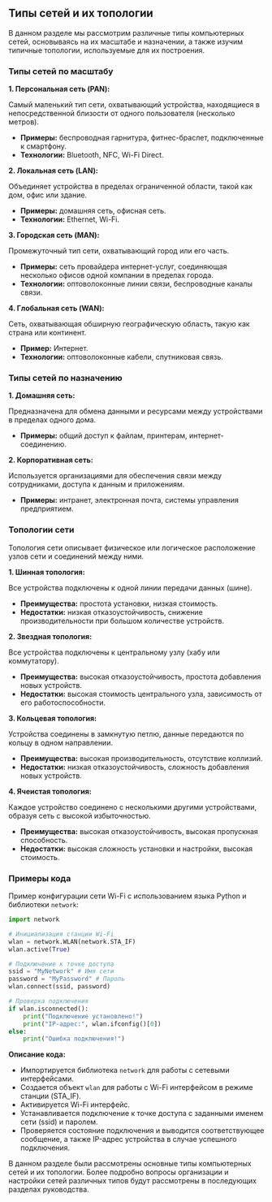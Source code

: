## Типы сетей и их топологии

В данном разделе мы рассмотрим различные типы компьютерных сетей, основываясь на их масштабе и назначении, а также изучим типичные топологии, используемые для их построения.

### Типы сетей по масштабу

**1. Персональная сеть (PAN):** 

Самый маленький тип сети, охватывающий устройства, находящиеся в непосредственной близости от одного пользователя (несколько метров). 

*   **Примеры:** беспроводная гарнитура, фитнес-браслет, подключенные к смартфону. 
*   **Технологии:** Bluetooth, NFC, Wi-Fi Direct.

**2. Локальная сеть (LAN):** 

Объединяет устройства в пределах ограниченной области, такой как дом, офис или здание. 

*   **Примеры:** домашняя сеть, офисная сеть. 
*   **Технологии:** Ethernet, Wi-Fi.

**3. Городская сеть (MAN):**

Промежуточный тип сети, охватывающий город или его часть.

*   **Примеры:** сеть провайдера интернет-услуг, соединяющая несколько офисов одной компании в пределах города.
*   **Технологии:** оптоволоконные линии связи, беспроводные каналы связи.

**4. Глобальная сеть (WAN):** 

Сеть, охватывающая обширную географическую область, такую как страна или континент. 

*   **Пример:** Интернет.
*   **Технологии:** оптоволоконные кабели, спутниковая связь.

### Типы сетей по назначению

**1. Домашняя сеть:**

Предназначена для обмена данными и ресурсами между устройствами в пределах одного дома.

*   **Примеры:** общий доступ к файлам, принтерам, интернет-соединению.

**2. Корпоративная сеть:**

Используется организациями для обеспечения связи между сотрудниками, доступа к данным и приложениям.

*   **Примеры:** интранет, электронная почта, системы управления предприятием.

### Топологии сети

Топология сети описывает физическое или логическое расположение узлов сети и соединений между ними.

**1. Шинная топология:**

Все устройства подключены к одной линии передачи данных (шине). 

*   **Преимущества:** простота установки, низкая стоимость. 
*   **Недостатки:** низкая отказоустойчивость, снижение производительности при большом количестве устройств.

**2. Звездная топология:**

Все устройства подключены к центральному узлу (хабу или коммутатору).

*   **Преимущества:** высокая отказоустойчивость, простота добавления новых устройств.
*   **Недостатки:** высокая стоимость центрального узла, зависимость от его работоспособности.

**3. Кольцевая топология:**

Устройства соединены в замкнутую петлю, данные передаются по кольцу в одном направлении.

*   **Преимущества:** высокая производительность, отсутствие коллизий.
*   **Недостатки:** низкая отказоустойчивость, сложность добавления новых устройств.

**4. Ячеистая топология:**

Каждое устройство соединено с несколькими другими устройствами, образуя сеть с высокой избыточностью.

*   **Преимущества:** высокая отказоустойчивость, высокая пропускная способность.
*   **Недостатки:** высокая сложность установки и настройки, высокая стоимость.

### Примеры кода

Пример конфигурации сети Wi-Fi с использованием языка Python и библиотеки `network`:

```python
import network

# Инициализация станции Wi-Fi
wlan = network.WLAN(network.STA_IF)
wlan.active(True)

# Подключение к точке доступа
ssid = "MyNetwork" # Имя сети
password = "MyPassword" # Пароль
wlan.connect(ssid, password)

# Проверка подключения
if wlan.isconnected():
    print("Подключение установлено!")
    print("IP-адрес:", wlan.ifconfig()[0])
else:
    print("Ошибка подключения!")
```

**Описание кода:**

*   Импортируется библиотека `network` для работы с сетевыми интерфейсами.
*   Создается объект `wlan` для работы с Wi-Fi интерфейсом в режиме станции (STA_IF).
*   Активируется Wi-Fi интерфейс.
*   Устанавливается подключение к точке доступа с заданными именем сети (ssid) и паролем.
*   Проверяется состояние подключения и выводится соответствующее сообщение, а также IP-адрес устройства в случае успешного подключения.

В данном разделе были рассмотрены основные типы компьютерных сетей и их топологии. Более подробно вопросы организации и настройки сетей различных типов будут рассмотрены в последующих разделах руководства. 
